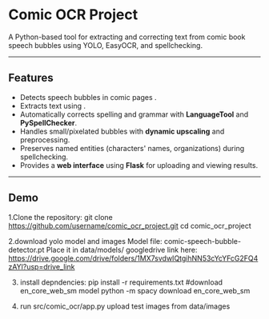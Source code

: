 
# Comic OCR Project

A Python-based tool for extracting and correcting text from comic book speech bubbles using YOLO, EasyOCR, and spellchecking.

---

## Features

- Detects speech bubbles in comic pages .
- Extracts text using .
- Automatically corrects spelling and grammar with **LanguageTool** and **PySpellChecker**.
- Handles small/pixelated bubbles with **dynamic upscaling** and preprocessing.
- Preserves named entities (characters' names, organizations) during spellchecking.
- Provides a **web interface** using **Flask** for uploading and viewing results.

---

## Demo
1.Clone the repository:
git clone https://github.com/username/comic_ocr_project.git
cd comic_ocr_project

2.download yolo model and images
Model file: comic-speech-bubble-detector.pt
Place it in data/models/
googledrive  link here: https://drive.google.com/drive/folders/1MX7svdwIQtgihNN53cYcYFcG2FQ4zAYl?usp=drive_link

3. install depndencies:
pip install -r requirements.txt
#download en_core_web_sm model 
python -m spacy download en_core_web_sm

4. run src/comic_ocr/app.py
upload test images from data/images

